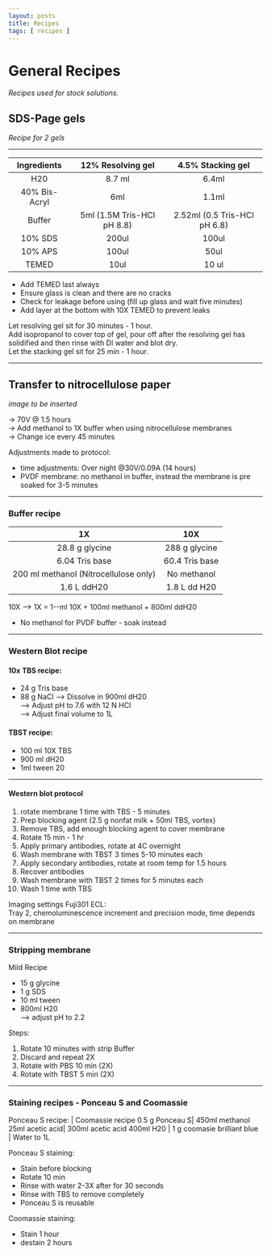 ```yaml
---
layout: posts
title: Recipes
tags: [ recipes ]
---
```


# General Recipes
*Recipes used for stock solutions.*

## SDS-Page gels
*Recipe for 2 gels*

---
|Ingredients         | 12% Resolving gel |  4.5% Stacking gel |
|:------------------:| :----------------:| :-----------------:|
|H20                 |8.7 ml             |  6.4ml
|40% Bis-Acryl       |6ml| 1.1ml|
|Buffer              | 5ml (1.5M Tris-HCl pH 8.8)|2.52ml (0.5 Tris-HCl pH 6.8)|
|10% SDS             |200ul| 100ul
|10% APS             |100ul|50ul
|TEMED               |10ul|10 ul

* Add TEMED last always
* Ensure glass is clean and there are no cracks
* Check for leakage before using (fill up glass and wait five minutes)
* Add layer at the bottom with 10X TEMED to prevent leaks

Let resolving gel sit for 30 minutes - 1 hour.  
Add isopropanol to cover top of gel, pour off after the resolving gel has solidified and then rinse with DI water and blot dry.  
Let the stacking gel sit for 25 min - 1 hour.  


---

## Transfer to nitrocellulose paper

*image to be inserted*

-> 70V @ 1.5 hours  
-> Add methanol to 1X buffer when using nitrocellulose membranes  
-> Change ice every 45 minutes

Adjustments made to protocol:
* time adjustments: Over night @30V/0.09A (14 hours)
* PVDF membrane: no methanol in buffer, instead the membrane is pre soaked for 3-5 minutes

---
### Buffer recipe

| 1X | 10X|
|:---:|:---:|
|28.8 g glycine|288 g glycine|
|6.04 Tris base| 60.4 Tris base|
|200 ml methanol (Nitrocellulose only)| No methanol|
|1.6 L ddH20| 1.8 L dd H20|


10X --> 1X = 1--ml 10X + 100ml methanol + 800ml ddH20  
* No methanol for PVDF buffer - soak instead

---
### Western Blot recipe

#### 10x TBS recipe:  
* 24 g Tris base
* 88 g NaCl
--> Dissolve in 900ml dH20  
--> Adjust pH to 7.6 with 12 N HCl  
--> Adjust final volume to 1L


#### TBST recipe:

* 100 ml 10X TBS
* 900 ml dH20
* 1ml tween 20

-----
#### Western blot protocol
1. rotate membrane 1 time with TBS - 5 minutes
2. Prep blocking agent (2.5 g nonfat milk + 50ml TBS, vortex)
3. Remove TBS, add enough blocking agent to cover membrane
4. Rotate 15 min - 1 hr
5. Apply primary antibodies, rotate at 4C overnight
6. Wash membrane with TBST 3 times 5-10 minutes each
7. Apply secondary antibodies, rotate at room temp for 1.5 hours
8. Recover antibodies
9. Wash membrane with TBST 2 times for 5 minutes each
10. Wash 1 time with TBS


Imaging settings Fuji301 ECL:  
Tray 2, chemoluminescence
    increment and precision mode, time depends on membrane


---
### Stripping membrane


Mild Recipe
* 15 g glycine
* 1 g SDS
* 10 ml tween
* 800ml H20  
--> adjust pH to 2.2

Steps:
1. Rotate 10 minutes with strip Buffer
2. Discard and repeat 2X
3. Rotate with PBS 10 min (2X)
4. Rotate with TBST 5 min (2X)


----
### Staining recipes - Ponceau S and Coomassie

Ponceau S recipe: | Coomassie recipe
0.5 g Ponceau S| 450ml methanol
25ml acetic acid| 300ml acetic acid
400ml H20 |   1 g coomasie brilliant blue
   | Water to 1L

Ponceau S staining:  
* Stain before blocking
* Rotate 10 min
* Rinse with water 2-3X after for 30 seconds
* Rinse with TBS to remove completely
* Ponceau S is reusable

Coomassie staining:
* Stain 1 hour
* destain 2 hours
